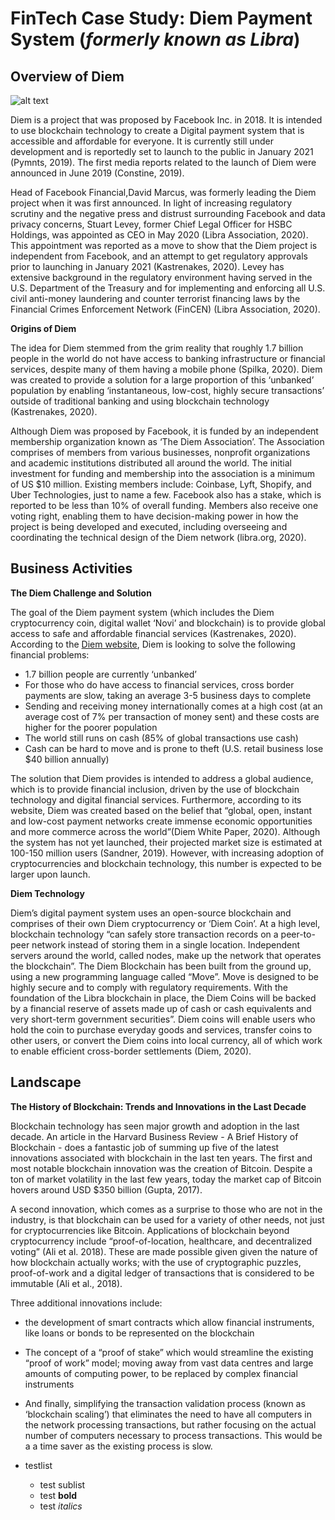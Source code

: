 # FinTech Case Study: Diem Payment System (*formerly known as Libra*) 
## Overview of Diem 
![alt text](https://media.itpro.co.uk//image/private/s--uxEpf0sS--/t_primary-image-desktop@2/v1571757649/itpro/2019/10/facebook_libra_cryptocurrency_shutterstock.jpg)

   Diem is a project that was proposed by Facebook Inc. in 2018. It is intended to use blockchain technology to create a Digital payment system that is accessible and affordable for everyone. It is currently still under development and is reportedly set to launch to the public in January 2021 (Pymnts, 2019). The first media reports related to the launch of Diem were announced in June 2019 (Constine, 2019).

   Head of Facebook Financial,David Marcus, was formerly leading the Diem  project when it was first announced. In light of increasing regulatory scrutiny and the negative press and distrust surrounding Facebook and data privacy concerns, Stuart Levey, former Chief Legal Officer for HSBC Holdings, was appointed as CEO in May 2020 (Libra Association, 2020). This appointment was reported as a move to show that the Diem project is independent from Facebook, and an attempt to get regulatory approvals prior to launching  in January 2021 (Kastrenakes, 2020). Levey has extensive background in the regulatory environment having served in the U.S. Department of the Treasury and for implementing and enforcing all U.S. civil anti-money laundering and counter terrorist financing laws by the Financial Crimes Enforcement Network (FinCEN) (Libra Association, 2020).



**Origins of Diem**

   The idea for Diem stemmed from the grim reality that roughly 1.7 billion people in the world do not have access to banking infrastructure or financial services, despite many of them having a mobile phone (Spilka, 2020). Diem was created to provide a solution for a large proportion of this ‘unbanked’ population by enabling ‘instantaneous, low-cost, highly secure transactions’ outside of traditional banking and using blockchain technology (Kastrenakes, 2020). 

   Although Diem was proposed by Facebook, it is funded by an independent membership organization known as ‘The Diem Association’. The Association comprises of members from various businesses, nonprofit organizations and academic institutions distributed all around the world. The initial investment for funding and membership into the association is a minimum of US $10 million. Existing members include: Coinbase, Lyft, Shopify, and Uber Technologies, just to name a few. Facebook also has a stake, which is reported to be less than 10% of overall funding. Members also receive one voting right, enabling them to have decision-making power in how the project is being developed and executed, including overseeing and coordinating the technical design of the Diem network (libra.org, 2020). 


## Business Activities 

**The Diem Challenge and Solution**

   The goal of the Diem payment system (which includes the Diem cryptocurrency coin, digital wallet ‘Novi’ and blockchain) is to provide global access to safe and affordable financial services (Kastrenakes, 2020). According to the [Diem website](https://www.diem.com/en-us/), Diem is looking to solve the following financial problems:

- 1.7 billion people are currently ‘unbanked’ 
- For those who do have access to financial services, cross border payments are slow, taking an average 3-5 business days to complete
- Sending and receiving money internationally comes at a high cost (at an average cost of 7% per transaction of money sent) and these costs are higher for the poorer population  
- The world still runs on cash (85% of  global transactions use cash) 
- Cash can be hard to move and is prone to theft (U.S. retail business lose $40 billion annually) 


The solution that Diem provides is intended to address a global audience, which is to provide financial inclusion, driven by the use of blockchain technology and digital financial services. Furthermore, according to its website, Diem was created based on the belief that “global, open, instant and low-cost payment networks create immense economic opportunities and more commerce across the world”(Diem White Paper, 2020). Although the system has not yet launched, their projected market size is estimated at 100-150 million users (Sandner, 2019). However, with increasing adoption of cryptocurrencies and blockchain technology, this number is expected to be larger upon launch. 

**Diem Technology**

  Diem’s digital payment system uses an open-source blockchain and comprises of their own Diem cryptocurrency or ‘Diem Coin’. At a high level, blockchain  technology “can safely store transaction records on a peer-to-peer network instead of storing them in a single location. Independent servers around the world, called nodes, make up the network that operates the blockchain”. The Diem Blockchain has been built from the ground up, using a new programming language called “Move”. Move is designed to be highly secure and to comply with regulatory requirements. With the foundation of the Libra blockchain in place, the Diem Coins will be backed by a financial reserve of assets made up of cash or cash equivalents and very short-term government securities”. Diem coins will enable users who hold the coin to purchase everyday goods and services, transfer coins to other users, or convert the Diem coins into local currency, all of which work to enable efficient cross-border settlements (Diem, 2020). 

## Landscape

**The History of Blockchain: Trends and Innovations in the Last Decade**

  Blockchain technology has seen major growth and adoption in the last decade. An article in the Harvard Business Review - A Brief History of Blockchain - does a fantastic job of summing up five of the latest innovations associated with blockchain in the last ten years. The first and most notable blockchain innovation was the creation of Bitcoin. Despite a ton of market volatility in the last few years, today the market cap of Bitcoin hovers around USD $350 billion (Gupta, 2017). 

   A second innovation, which comes as a surprise to those who are not in the industry, is that blockchain can be used for a variety of other needs, not just for cryptocurrencies like Bitcoin. Applications of blockchain beyond cryptocurrency include “proof-of-location, healthcare, and decentralized voting” (Ali et al. 2018). These are made possible given given the nature of how blockchain actually works; with the use of cryptographic puzzles, proof-of-work and a digital ledger of transactions that is considered to be immutable (Ali et al., 2018). 

Three additional innovations include:

- the development of smart contracts which allow financial instruments, like loans or bonds to be represented on the blockchain
- The concept of a “proof of stake” which would streamline the existing “proof of work” model; moving away from vast data centres and large amounts of computing power, to be replaced by complex financial instruments 
- And finally, simplifying the transaction validation process (known as ‘blockchain scaling’) that eliminates the need to have all computers in the network processing transactions, but rather focusing on the actual number of computers necessary to process transactions. This would be a a time saver as the existing process is slow.


- testlist
    - test sublist
    - test **bold**
    - test *italics*
